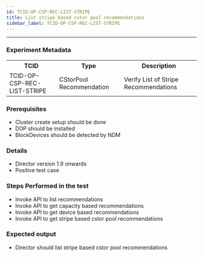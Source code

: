 ```yaml
---
id: TCID-OP-CSP-REC-LIST-STRIPE
title: List stripe based cstor pool recommendations
sidebar_label: TCID-OP-CSP-REC-LIST-STRIPE
---
```

------

### Experiment Metadata

<table>
  <tr>
    <th> TCID </th>
    <th> Type </th>
    <th> Description </th>
  </tr>
  <tr>
    <td> TCID-OP-CSP-REC-LIST-STRIPE </td>
    <td> CStorPool Recommendation </td>
    <td> Verify List of Stripe Recommendations </td>
  </tr>
</table>

### Prerequisites
- Cluster create setup should be done
- DOP should be installed
- BlockDevices should be detected by NDM

### Details
- Director version 1.9 onwards
- Positive test case

### Steps Performed in the test

- Invoke API to list recommendations
- Invoke API to get capacity based recommendations
- Invoke API to get device based recommendations
- Invoke API to get stripe based cstor pool recommendations

### Expected output

- Director should list stripe based cstor pool recommendations
